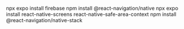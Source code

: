 npx expo install firebase
npm install @react-navigation/native
npx expo install react-native-screens react-native-safe-area-context
npm install @react-navigation/native-stack